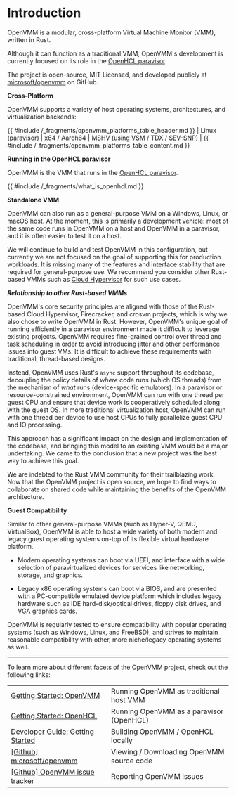 # Introduction

OpenVMM is a modular, cross-platform Virtual Machine Monitor (VMM), written in
Rust.

Although it can function as a traditional VMM, OpenVMM's development is
currently focused on its role in the [OpenHCL paravisor][paravisor].

The project is open-source, MIT Licensed, and developed publicly at
[microsoft/openvmm](https://github.com/microsoft/openvmm) on GitHub.

**Cross-Platform**

OpenVMM supports a variety of host operating systems, architectures, and
virtualization backends:

{{ #include /_fragments/openvmm_platforms_table_header.md }}
| Linux ([paravisor]) | x64 / Aarch64 | MSHV (using [VSM] / [TDX] / [SEV-SNP]) |
{{ #include /_fragments/openvmm_platforms_table_content.md }}

**Running in the OpenHCL paravisor**

OpenVMM is the VMM that runs in the [OpenHCL paravisor][paravisor].

{{ #include /_fragments/what_is_openhcl.md }}

**Standalone VMM**

OpenVMM can also run as a general-purpose VMM on a Windows, Linux, or macOS
host. At the moment, this is primarily a development vehicle: most of the same
code runs in OpenVMM on a host and OpenVMM in a paravisor, and it is often
easier to test it on a host.

We will continue to build and test OpenVMM in this configuration, but currently
we are not focused on the goal of supporting this for production workloads. It
is missing many of the features and interface stability that are required for
general-purpose use. We recommend you consider other Rust-based VMMs such as
[Cloud Hypervisor](https://github.com/cloud-hypervisor/cloud-hypervisor) for
such use cases.

***Relationship to other Rust-based VMMs***

OpenVMM's core security principles are aligned with those of the Rust-based
Cloud Hypervisor, Firecracker, and crosvm projects, which is why we also chose
to write OpenVMM in Rust. However, OpenVMM's unique goal of running efficiently
in a paravisor environment made it difficult to leverage existing projects.
OpenVMM requires fine-grained control over thread and task scheduling in order
to avoid introducing jitter and other performance issues into guest VMs. It is
difficult to achieve these requirements with traditional, thread-based
designs.

Instead, OpenVMM uses Rust's `async` support throughout its codebase, decoupling
the policy details of _where_ code runs (which OS threads) from the mechanism of
_what_ runs (device-specific emulators). In a paravisor or resource-constrained
environment, OpenVMM can run with one thread per guest CPU and ensure that
device work is cooperatively scheduled along with the guest OS. In more
traditional virtualization host, OpenVMM can run with one thread per device to
use host CPUs to fully parallelize guest CPU and IO processing.

This approach has a significant impact on the design and implementation of the
codebase, and bringing this model to an existing VMM would be a major
undertaking. We came to the conclusion that a new project was the best way to
achieve this goal.

We are indebted to the Rust VMM community for their trailblazing work. Now that
the OpenVMM project is open source, we hope to find ways to collaborate on
shared code while maintaining the benefits of the OpenVMM architecture.

**Guest Compatibility**

Similar to other general-purpose VMMs (such as Hyper-V, QEMU, VirtualBox),
OpenVMM is able to host a wide variety of both modern and legacy guest operating
systems on-top of its flexible virtual hardware platform.

- Modern operating systems can boot via UEFI, and interface with a wide
selection of paravirtualized devices for services like networking, storage, and
graphics.

- Legacy x86 operating systems can boot via BIOS, and are presented with a
PC-compatible emulated device platform which includes legacy hardware such as
IDE hard-disk/optical drives, floppy disk drives, and VGA graphics cards.

OpenVMM is regularly tested to ensure compatibility with popular operating
systems (such as Windows, Linux, and FreeBSD), and strives to maintain
reasonable compatibility with other, more niche/legacy operating systems as
well.

* * *

To learn more about different facets of the OpenVMM project, check out the
following links:

|                                                                               |                                           |
| ----------------------------------------------------------------------------- | ----------------------------------------- |
| [Getting Started: OpenVMM](./user_guide/openvmm.md)                           | Running OpenVMM as traditional host VMM   |
| [Getting Started: OpenHCL](./user_guide/openhcl.md)                           | Running OpenVMM as a paravisor (OpenHCL)  |
| [Developer Guide: Getting Started](./dev_guide/getting_started.md)            | Building OpenVMM / OpenHCL locally        |
| [[Github] microsoft/openvmm](https://github.com/microsoft/openvmm)            | Viewing / Downloading OpenVMM source code |
| [[Github] OpenVMM issue tracker](https://github.com/microsoft/openvmm/issues) | Reporting OpenVMM issues                  |

[paravisor]: ./user_guide/openhcl.md
[VSM]:
    https://learn.microsoft.com/en-us/virtualization/hyper-v-on-windows/tlfs/vsm
[TDX]:
    https://www.intel.com/content/www/us/en/developer/tools/trust-domain-extensions/overview.html
[SEV-SNP]:
    https://www.amd.com/content/dam/amd/en/documents/epyc-business-docs/white-papers/SEV-SNP-strengthening-vm-isolation-with-integrity-protection-and-more.pdf
